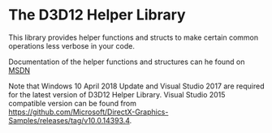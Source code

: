 # The D3D12 Helper Library

This library provides helper functions and structs to make certain common operations less verbose in your code.

Documentation of the helper functions and structures can he found on [MSDN](https://msdn.microsoft.com/en-us/library/windows/desktop/dn708058(v=vs.85).aspx)

Note that Windows 10 April 2018 Update and Visual Studio 2017 are required for the latest version of D3D12 Helper Library. Visual Studio 2015 compatible version can be found from https://github.com/Microsoft/DirectX-Graphics-Samples/releases/tag/v10.0.14393.4.

